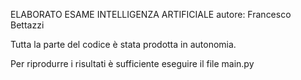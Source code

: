 ELABORATO ESAME INTELLIGENZA ARTIFICIALE
autore: Francesco Bettazzi

Tutta la parte del codice è stata prodotta in autonomia.

Per riprodurre i risultati è sufficiente eseguire il file main.py
